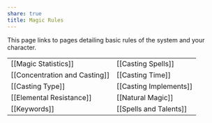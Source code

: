 ```yaml
---
share: true
title: Magic Rules
---
```

This page links to pages detailing basic rules of the system and your character.

|                               |                        |
| ----------------------------- | ---------------------- |
| [[Magic Statistics]]          | [[Casting Spells]]     |
| [[Concentration and Casting]] | [[Casting Time]]       |
| [[Casting Type]]              | [[Casting Implements]] |
| [[Elemental Resistance]]      | [[Natural Magic]]      |
| [[Keywords]]                              |  [[Spells and Talents]]                      |

